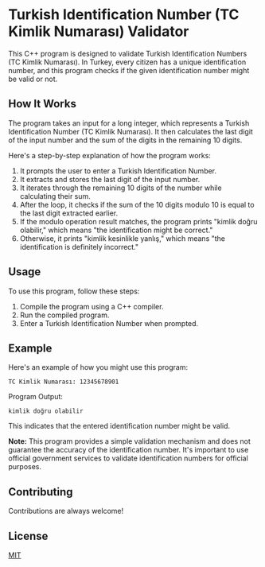 # Turkish Identification Number (TC Kimlik Numarası) Validator

This C++ program is designed to validate Turkish Identification Numbers (TC Kimlik Numarası). In Turkey, every citizen has a unique identification number, and this program checks if the given identification number might be valid or not. 

## How It Works

The program takes an input for a long integer, which represents a Turkish Identification Number (TC Kimlik Numarası). It then calculates the last digit of the input number and the sum of the digits in the remaining 10 digits.

Here's a step-by-step explanation of how the program works:

1. It prompts the user to enter a Turkish Identification Number.
2. It extracts and stores the last digit of the input number.
3. It iterates through the remaining 10 digits of the number while calculating their sum.
4. After the loop, it checks if the sum of the 10 digits modulo 10 is equal to the last digit extracted earlier.
5. If the modulo operation result matches, the program prints "kimlik doğru olabilir," which means "the identification might be correct."
6. Otherwise, it prints "kimlik kesinlikle yanlış," which means "the identification is definitely incorrect."

## Usage

To use this program, follow these steps:

1. Compile the program using a C++ compiler.
2. Run the compiled program.
3. Enter a Turkish Identification Number when prompted.

## Example

Here's an example of how you might use this program:

```
TC Kimlik Numarası: 12345678901
```

Program Output:

```
kimlik doğru olabilir
```

This indicates that the entered identification number might be valid.

**Note:** This program provides a simple validation mechanism and does not guarantee the accuracy of the identification number. It's important to use official government services to validate identification numbers for official purposes.

## Contributing

Contributions are always welcome!


## License

[MIT](https://choosealicense.com/licenses/mit/)

